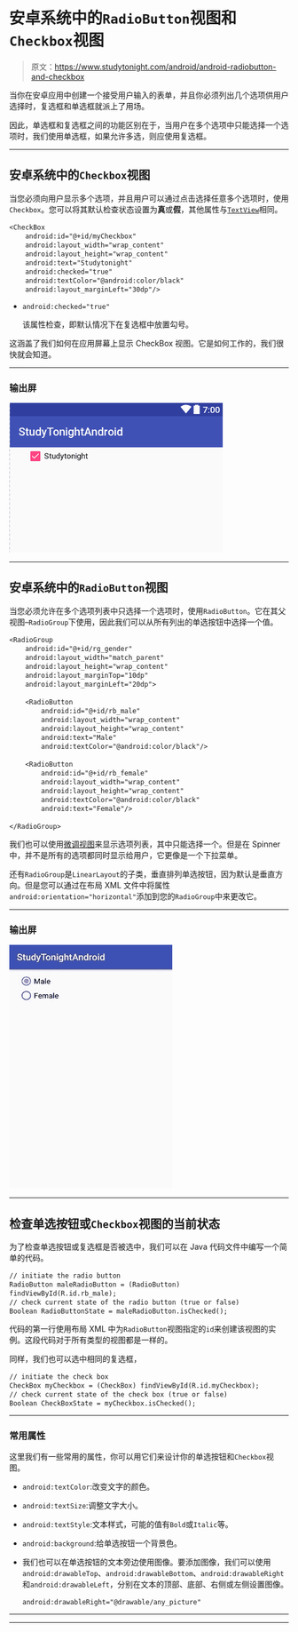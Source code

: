 # 安卓系统中的`RadioButton`视图和`Checkbox`视图

> 原文：<https://www.studytonight.com/android/android-radiobutton-and-checkbox>

当你在安卓应用中创建一个接受用户输入的表单，并且你必须列出几个选项供用户选择时，复选框和单选框就派上了用场。

因此，单选框和复选框之间的功能区别在于，当用户在多个选项中只能选择一个选项时，我们使用单选框，如果允许多选，则应使用复选框。

* * *

## 安卓系统中的`Checkbox`视图

当您必须向用户显示多个选项，并且用户可以通过点击选择任意多个选项时，使用`Checkbox`。您可以将其默认检查状态设置为**真**或**假**，其他属性与[`TextView`](android-textview)相同。

```
<CheckBox
    android:id="@+id/myCheckbox"
    android:layout_width="wrap_content"
    android:layout_height="wrap_content"
    android:text="Studytonight"
    android:checked="true"
    android:textColor="@android:color/black"
    android:layout_marginLeft="30dp"/>
```

*   `android:checked="true"`

    该属性检查，即默认情况下在复选框中放置勾号。

这涵盖了我们如何在应用屏幕上显示 CheckBox 视图。它是如何工作的，我们很快就会知道。

* * *

### 输出屏

![CheckBox View in Android](img/cfc0b5e6135697620f1a3e0c17fb51e1.png)

* * *

## 安卓系统中的`RadioButton`视图

当您必须允许在多个选项列表中只选择一个选项时，使用`RadioButton`。它在其父视图–`RadioGroup`下使用，因此我们可以从所有列出的单选按钮中选择一个值。

```
<RadioGroup
    android:id="@+id/rg_gender"
    android:layout_width="match_parent"
    android:layout_height="wrap_content"
    android:layout_marginTop="10dp"
    android:layout_marginLeft="20dp">

    <RadioButton
        android:id="@+id/rb_male"
        android:layout_width="wrap_content"
        android:layout_height="wrap_content"
        android:text="Male"
        android:textColor="@android:color/black"/>

    <RadioButton
        android:id="@+id/rb_female"
        android:layout_width="wrap_content"
        android:layout_height="wrap_content"
        android:textColor="@android:color/black"
        android:text="Female"/>

</RadioGroup>
```

我们也可以使用[微调视图](spinner-in-android)来显示选项列表，其中只能选择一个。但是在 Spinner 中，并不是所有的选项都同时显示给用户，它更像是一个下拉菜单。

还有`RadioGroup`是`LinearLayout`的子类，垂直排列单选按钮，因为默认是垂直方向。但是您可以通过在布局 XML 文件中将属性`android:orientation="horizontal"`添加到您的`RadioGroup`中来更改它。

* * *

### 输出屏

![radioButton View in Android](img/104879a7771bcd0a72a395dd39e09788.png)

* * *

## 检查单选按钮或`Checkbox`视图的当前状态

为了检查单选按钮或复选框是否被选中，我们可以在 Java 代码文件中编写一个简单的代码。

```
// initiate the radio button
RadioButton maleRadioButton = (RadioButton) findViewById(R.id.rb_male); 
// check current state of the radio button (true or false)
Boolean RadioButtonState = maleRadioButton.isChecked();
```

代码的第一行使用布局 XML 中为`RadioButton`视图指定的`id`来创建该视图的实例。这段代码对于所有类型的视图都是一样的。

同样，我们也可以选中相同的复选框，

```
// initiate the check box
CheckBox myCheckbox = (CheckBox) findViewById(R.id.myCheckbox); 
// check current state of the check box (true or false)
Boolean CheckBoxState = myCheckbox.isChecked();
```

* * *

### 常用属性

这里我们有一些常用的属性，你可以用它们来设计你的单选按钮和`Checkbox`视图。

*   `android:textColor`:改变文字的颜色。
*   `android:textSize`:调整文字大小。
*   `android:textStyle`:文本样式，可能的值有`Bold`或`Italic`等。
*   `android:background`:给单选按钮一个背景色。
*   我们也可以在单选按钮的文本旁边使用图像。要添加图像，我们可以使用`android:drawableTop`、`android:drawableBottom`、`android:drawableRight`和`android:drawableLeft`，分别在文本的顶部、底部、右侧或左侧设置图像。

    ```
    android:drawableRight="@drawable/any_picture"
    ```

* * *

* * *